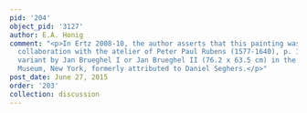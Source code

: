 ```yaml
---
pid: '204'
object_pid: '3127'
author: E.A. Honig
comment: "<p>In Ertz 2008-10, the author asserts that this painting was created in
  collaboration with the atelier of Peter Paul Rubens (1577-1640), p. 1010.<br />A
  variant by Jan Brueghel I or Jan Brueghel II (76.2 x 63.5 cm) in the Metropolitan
  Museum, New York, formerly attributed to Daniel Seghers.</p>"
post_date: June 27, 2015
order: '203'
collection: discussion
---
```

